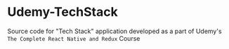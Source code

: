 # Udemy-TechStack
Source code for "Tech Stack" application developed as a part of Udemy's `The Complete React Native and Redux` Course
